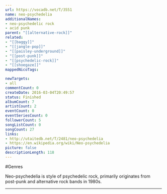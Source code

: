 ```yaml
---
url: https://vocadb.net/T/3551
name: neo-psychedelia
additionalNames: 
- neo-psychedelic rock
- acid punk
parent: "[[alternative-rock]]"
related:
- "[[baggy]]"
- "[[jangle-pop]]"
- "[[paisley-underground]]"
- "[[post-punk]]"
- "[[psychedelic-rock]]"
- "[[shoegaze]]"
mappedNicoTags:

newTargets:
- all
commentCount: 0
createDate: 2016-03-04T20:49:57
status: Finished
albumCount: 7
artistCount: 2
eventCount: 0
eventSeriesCount: 0
followerCount: 5
songListCount: 0
songCount: 27
links: 
- http://utaitedb.net/T/2481/neo-psychedelia
- https://en.wikipedia.org/wiki/Neo-psychedelia
picture: false
descriptionLength: 118
---
```


#Genres

Neo-psychedelia is style of psychedelic rock, primarily originates from post-punk and alternative rock bands in 1980s.

---

